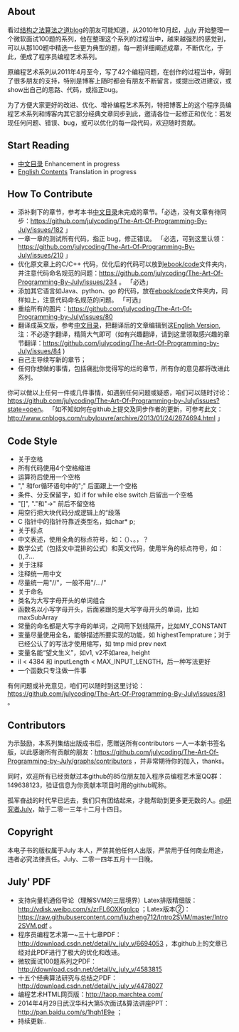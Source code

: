 ## About

看过[结构之法算法之道blog](http://blog.csdn.net/v_july_v)的朋友可能知道，从2010年10月起，[July](http://weibo.com/julyweibo) 开始整理一个微软面试100题的系列，他在整理这个系列的过程当中，越来越强烈的感觉到，可以从那100题中精选一些更为典型的题，每一题详细阐述成章，不断优化，于此，便成了程序员编程艺术系列。

原编程艺术系列从2011年4月至今，写了42个编程问题，在创作的过程当中，得到了很多朋友的支持，特别是博客上随时都会有朋友不断留言，或提出改进建议，或show出自己的思路、代码，或指正bug。

为了方便大家更好的改进、优化、增补编程艺术系列，特把博客上的这个程序员编程艺术系列和博客内其它部分经典文章同步到此，邀请各位一起修正和优化：若发现任何问题、错误、bug，或可以优化的每一段代码，欢迎随时贡献。

## Start Reading
 * [中文目录](ebook/zh/Readme.md) Enhancement in progress
 * [English Contents](ebook/en/Readme.md) Translation in progress


## How To Contribute
 * 添补剩下的章节，参考本书[中文目录](ebook/zh/Readme.md)未完成的章节。「必选，没有文章有待同步：https://github.com/julycoding/The-Art-Of-Programming-By-July/issues/182 」
 * 一章一章的测试所有代码，指正 bug，修正错误。 「必选，可到这里认领：https://github.com/julycoding/The-Art-Of-Programming-By-July/issues/210 」
 * 优化原文章上的C/C++ 代码，优化后的代码可以放到[ebook/code](ebook/code/)文件夹内，并注意代码命名规范的问题：https://github.com/julycoding/The-Art-Of-Programming-By-July/issues/234 。 「必选」
 * 添加其它语言如Java、python、go 的代码，放在[ebook/code](ebook/code/)文件夹内，同样如上，注意代码命名规范的问题。 「可选」
 * 重绘所有的图片：https://github.com/julycoding/The-Art-Of-Programming-by-July/issues/80
 * 翻译成英文版，参考[中文目录](ebook/zh/Readme.md)，把翻译后的文章编辑到这[English Version](ebook/en/Readme.md),注：不必逐字翻译，精简大气即可（如有兴趣翻译，请到这里领取感兴趣的章节翻译：https://github.com/julycoding/The-Art-Of-Programming-by-July/issues/84 )
 * 自己主导续写新的章节；
 * 任何你想做的事情，包括痛批你觉得写的烂的章节，所有你的意见都将改进此系列。

你可以做以上任何一件或几件事情，如遇到任何问题或疑惑，咱们可以随时讨论：
<https://github.com/julycoding/The-Art-Of-Programming-by-July/issues?state=open>。
「如不知如何在github上提交及同步作者的更新，可参考此文：http://www.cnblogs.com/rubylouvre/archive/2013/01/24/2874694.html 」

## Code Style
 - 关于空格
- 所有代码使用4个空格缩进
- 运算符后使用一个空格
- "," 和for循环语句中的";" 后面跟上一个空格
- 条件、分支保留字，如 if for while else switch 后留出一个空格
- "[]", "."和"->" 前后不留空格
 - 用空行把大块代码分成逻辑上的“段落
 - C 指针中的指针符靠近类型名，如char* p;
 - 关于标点
- 中文表述，使用全角的标点符号，如：（）、。，？
- 数学公式（包括文中混排的公式）和英文代码，使用半角的标点符号，如：(),.?…
 - 关于注释
- 注释统一用中文
- 尽量统一用"//"，一般不用"/*...*/"
 - 关于命名
- 类名为大写字母开头的单词组合
- 函数名以小写字母开头，后面紧跟的是大写字母开头的单词，比如maxSubArray
- 常量的命名都是大写字母的单词，之间用下划线隔开，比如MY_CONSTANT
- 变量尽量使用全名，能够描述所要实现的功能，如 highestTemprature；对于已经公认了的写法才使用缩写，如 tmp mid prev next
- 变量名能“望文生义”，如v1, v2不如area, height
- il < 4384 和 inputLength < MAX_INPUT_LENGTH，后一种写法更好
 - 一个函数只专注做一件事

有何问题或补充意见，咱们可以随时到这里讨论：https://github.com/julycoding/The-Art-Of-Programming-By-July/issues/81 。

## Contributors
为示鼓励，本系列集结出版成书后，愿赠送所有contributors 一人一本新书签名版，以此感谢所有贡献的朋友：https://github.com/julycoding/The-Art-Of-Programming-by-July/graphs/contributors ，并非常期待你的加入，thanks。

同时，欢迎所有已经贡献过本github的85位朋友加入程序员编程艺术室QQ群：149638123，验证信息为你贡献本项目时用的github昵称。

孤军奋战的时代早已远去，我们只有团结起来，才能帮助到更多更无数的人。[@研究者July](http://weibo.com/julyweibo)，始于二零一三年十二月十四日。

## Copyright
本电子书的版权属于July 本人，严禁其他任何人出版，严禁用于任何商业用途，违者必究法律责任。July、二零一四年五月十一日晚。

## July' PDF
* 支持向量机通俗导论（理解SVM的三层境界）Latex排版精细版：http://vdisk.weibo.com/s/zrFL6OXKgnlcp ；Latex版本②：https://raw.githubusercontent.com/liuzheng712/Intro2SVM/master/Intro2SVM.pdf 。
* 程序员编程艺术第一~三十七章PDF：http://download.csdn.net/detail/v_july_v/6694053 ，本github上的文章已经对此PDF进行了极大的优化和改进。
* 微软面试100题系列之PDF：http://download.csdn.net/detail/v_july_v/4583815
* 十五个经典算法研究与总结之PDF：http://download.csdn.net/detail/v_july_v/4478027
* 编程艺术HTML网页版：http://taop.marchtea.com/
* 2014年4月29日武汉华科大第5次面试&算法讲座PPT：http://pan.baidu.com/s/1hqh1E9e ；
* 持续更新..
